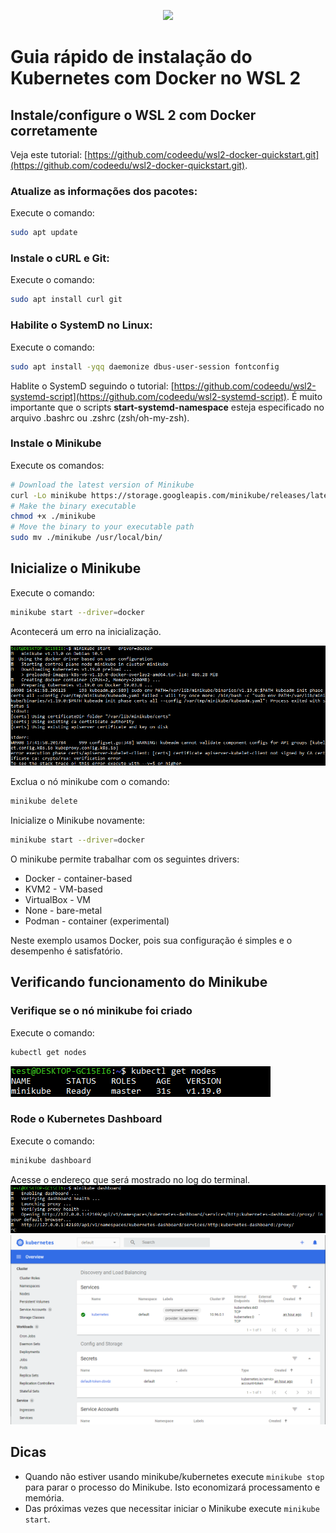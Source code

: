 <p align="center">
  <a href="https://www.instagram.com/devfullcycle/" target="blank"><img src="https://fullcycle.com.br/wp-content/themes/fullcycle-blog/application/img/logo-fullcycle.png"/></a>
</p>

# Guia rápido de instalação do Kubernetes com Docker no WSL 2

## Instale/configure o WSL 2 com Docker corretamente

Veja este tutorial: [https://github.com/codeedu/wsl2-docker-quickstart.git](https://github.com/codeedu/wsl2-docker-quickstart.git).

### Atualize as informações dos pacotes:

Execute o comando:
```sh
sudo apt update
```

### Instale o cURL e Git:

Execute o comando:
```sh
sudo apt install curl git
```

### Habilite o SystemD no Linux:

Execute o comando:
```sh
sudo apt install -yqq daemonize dbus-user-session fontconfig
```

Hablite o SystemD seguindo o tutorial: [https://github.com/codeedu/wsl2-systemd-script](https://github.com/codeedu/wsl2-systemd-script). É muito importante que o scripts **start-systemd-namespace** esteja especificado no arquivo .bashrc ou .zshrc (zsh/oh-my-zsh).

### Instale o Minikube

Execute os comandos:
```sh
# Download the latest version of Minikube
curl -Lo minikube https://storage.googleapis.com/minikube/releases/latest/minikube-linux-amd64
# Make the binary executable
chmod +x ./minikube
# Move the binary to your executable path
sudo mv ./minikube /usr/local/bin/
```

## Inicialize o Minikube

Execute o comando:
```sh
minikube start --driver=docker
```

Acontecerá um erro na inicialização.

![Erro ao inicializar o Minikube](img/minikube-start-error.png)

Exclua o nó minikube com o comando:
```sh
minikube delete
```
Inicialize o Minikube novamente:
```sh
minikube start --driver=docker
```

O minikube permite trabalhar com os seguintes drivers:

* Docker - container-based
* KVM2 - VM-based
* VirtualBox - VM
* None - bare-metal
* Podman - container (experimental)

Neste exemplo usamos Docker, pois sua configuração é simples e o desempenho é satisfatório.

## Verificando funcionamento do Minikube

### Verifique se o nó minikube foi criado

Execute o comando:
```sh
kubectl get nodes
```
![Verificando nó minikube](img/kubectl-get-nodes.png)

### Rode o Kubernetes Dashboard

Execute o comando:

```sh
minikube dashboard
```
Acesse o endereço que será mostrado no log do terminal.
![Verificando nó minikube](img/minikube-dashboard.png)
![Kubernetes Dashboard](img/kubernetes-dashboard.png)


## Dicas

* Quando não estiver usando minikube/kubernetes execute ```minikube stop``` para parar o processo do Minikube. Isto economizará processamento e memória.
* Das próximas vezes que necessitar iniciar o Minikube execute ```minikube start```.
